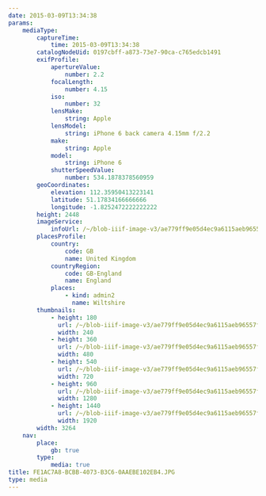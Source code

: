 ```yaml
---
date: 2015-03-09T13:34:38
params:
    mediaType:
        captureTime:
            time: 2015-03-09T13:34:38
        catalogNodeUid: 0197cbff-a873-73e7-90ca-c765edcb1491
        exifProfile:
            apertureValue:
                number: 2.2
            focalLength:
                number: 4.15
            iso:
                number: 32
            lensMake:
                string: Apple
            lensModel:
                string: iPhone 6 back camera 4.15mm f/2.2
            make:
                string: Apple
            model:
                string: iPhone 6
            shutterSpeedValue:
                number: 534.1878378560959
        geoCoordinates:
            elevation: 112.35950413223141
            latitude: 51.17834166666666
            longitude: -1.8252472222222222
        height: 2448
        imageService:
            infoUrl: /~/blob-iiif-image-v3/ae779ff9e05d4ec9a6115aeb96557f1d3320de064ba7b1d13a717e66a05d87e0/info.json
        placesProfile:
            country:
                code: GB
                name: United Kingdom
            countryRegion:
                code: GB-England
                name: England
            places:
                - kind: admin2
                  name: Wiltshire
        thumbnails:
            - height: 180
              url: /~/blob-iiif-image-v3/ae779ff9e05d4ec9a6115aeb96557f1d3320de064ba7b1d13a717e66a05d87e0/full/240%2C180/0/default.jpg
              width: 240
            - height: 360
              url: /~/blob-iiif-image-v3/ae779ff9e05d4ec9a6115aeb96557f1d3320de064ba7b1d13a717e66a05d87e0/full/480%2C360/0/default.jpg
              width: 480
            - height: 540
              url: /~/blob-iiif-image-v3/ae779ff9e05d4ec9a6115aeb96557f1d3320de064ba7b1d13a717e66a05d87e0/full/720%2C540/0/default.jpg
              width: 720
            - height: 960
              url: /~/blob-iiif-image-v3/ae779ff9e05d4ec9a6115aeb96557f1d3320de064ba7b1d13a717e66a05d87e0/full/1280%2C960/0/default.jpg
              width: 1280
            - height: 1440
              url: /~/blob-iiif-image-v3/ae779ff9e05d4ec9a6115aeb96557f1d3320de064ba7b1d13a717e66a05d87e0/full/1920%2C1440/0/default.jpg
              width: 1920
        width: 3264
    nav:
        place:
            gb: true
        type:
            media: true
title: FE1AC7A8-BCBB-4073-B3C6-0AAEBE102EB4.JPG
type: media
---
```

